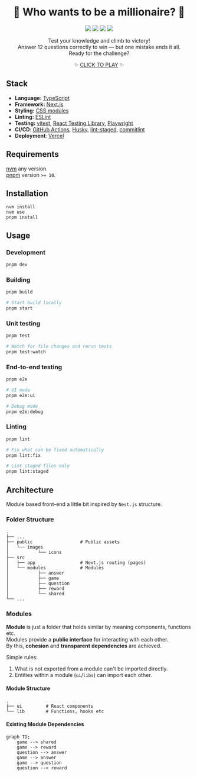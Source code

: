 <h1 align="center">💸 Who wants to be a millionaire? 💸</h1>

<p align="center">
  <img src="https://img.shields.io/badge/22.14.0-white?logo=node.js&logoColor=white&label=Node.js&labelColor=5FA04E" />
  <img src="https://img.shields.io/badge/^19-white?logo=react&logoColor=white&label=React&labelColor=61DAFB" />
  <img src="https://img.shields.io/badge/15.3.1-white?logo=next.js&label=Next.js&labelColor=black" />
  <img src="https://img.shields.io/github/license/edvein-rin/who-wants-to-be-a-millionaire.svg?color=white" />
<p>

<p align="center">
Test your knowledge and climb to victory!<br />
Answer 12 questions correctly to win — but one mistake ends it all.<br />
Ready for the challenge?
</p>

<p align="center">
  ✨ <a href="https://who-wants-to-be-a-millionaire-orcin.vercel.app/">CLICK TO PLAY</a> ✨
</p>

## Stack

- **Language:** [TypeScript](https://www.typescriptlang.org/)
- **Framework:** [Next.js](https://nextjs.org/)
- **Styling:** [CSS modules](https://github.com/css-modules/css-modules)
- **Linting:** [ESLint](https://eslint.org/)
- **Testing:** [vitest](https://vitest.dev/), [React Testing Library](https://testing-library.com/docs/react-testing-library/intro/), [Playwright](https://playwright.dev/)
- **CI/CD**: [GitHub Actions](https://github.com/features/actions), [Husky](https://typicode.github.io/husky/), [lint-staged](https://github.com/lint-staged/lint-staged), [commitlint](https://commitlint.js.org/)
- **Deployment**: [Vercel](https://vercel.com/)

## Requirements

[nvm](https://github.com/nvm-sh/nvm) any version.  
[pnpm](https://pnpm.io/installation) version `>= 10`.

## Installation

```
nvm install
nvm use
pnpm install
```

## Usage

### Development

```bash
pnpm dev
```

### Building

```bash
pnpm build
```

```bash
# Start build locally
pnpm start
```

### Unit testing

```bash
pnpm test
```

```bash
# Watch for file changes and rerun tests
pnpm test:watch
```

### End-to-end testing

```bash
pnpm e2e
```

```bash
# UI mode
pnpm e2e:ui
```

```bash
# Debug mode
pnpm e2e:debug
```

### Linting

```bash
pnpm lint
```

```bash
# Fix what can be fixed automatically
pnpm lint:fix
```

```bash
# Lint staged files only
pnpm lint:staged
```

## Architecture

Module based front-end a little bit inspired by `Nest.js` structure.

### Folder Structure

```
.
├── ...
├── public                  # Public assets
│   └── images
│           └── icons
├── src
│   ├── app                 # Next.js routing (pages)
│   └── modules             # Modules
│           ├── answer
│           ├── game
│           ├── question
│           ├── reward
│           └── shared
└── ...
```

### Modules

**Module** is just a folder that holds similar by meaning components, functions etc.  
Modules provide a **public interface** for interacting with each other.  
By this, **cohesion** and **transparent dependencies** are achieved.

Simple rules:

1. What is not exported from a module can't be imported directly.
2. Entities within a module (`ui`/`libs`) can import each other.

#### Module Structure

```
.
├── ui         # React components
└── lib        # Functions, hooks etc
```

#### Existing Module Dependencies

```mermaid
graph TD;
    game --> shared
    game --> reward
    question --> answer
    game --> answer
    game --> question
    question --> reward
```

